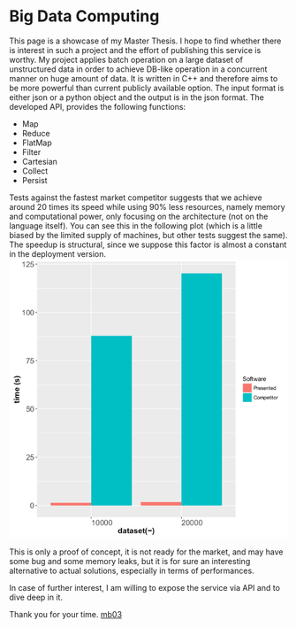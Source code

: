 # Big Data Computing
This page is a showcase of my Master Thesis. 
I hope to find whether there is interest in such a project and the effort of publishing this service is worthy.
My project applies batch operation on a large dataset of unstructured data in order to achieve DB-like operation in a concurrent manner on huge amount of data. It is written in C++ and therefore aims to be more powerful than current publicly available option. 
The input format is either json or a python object and the output is in the json format.
The developed API, provides the following functions:
- Map
- Reduce
- FlatMap
- Filter
- Cartesian
- Collect
- Persist

Tests against the fastest market competitor suggests that we achieve around 20 times its speed while using 90% less resources, namely memory and computational power, only focusing on the architecture (not on the language itself). You can see this in the following plot (which is a little biased by the limited supply of machines, but other tests suggest the same). The speedup is structural, since we suppose this factor is almost a constant in the deployment version.
![Running time on same input and execution](https://raw.githubusercontent.com/mb03/Master-Thesis-Big-Data/master/img/comparison.png)

This is only a proof of concept, it is not ready for the market, and may have some bug and some memory leaks, but it is for sure an interesting alternative to actual solutions, especially in terms of performances.
 
In case of further interest, I am willing to expose the service via API and to dive deep in it.

Thank you for your time.
[mb03](https://github.com/mb03)
